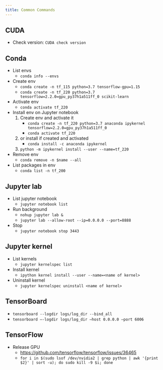 ```yaml
---
title: Common Commands
---
```


## CUDA

- Check version: `CUDA check version`

## Conda

- List envs
    - `conda info --envs`
- Create env
    - `conda create -n tf_115 python=3.7 tensorflow-gpu=1.15`
    - `conda create -n tf_220 python=3.7 tensorflow=2.2.0=gpu_py37h1a511ff_0 scikit-learn`
- Activate env
    - `conda activate tf_220`
- Install env on Jupyter notebook
    1. Create env and activate it
        - `conda create -n tf_220 python=3.7 anaconda ipykernel tensorflow=2.2.0=gpu_py37h1a511ff_0`
        - `conda activate tf_220`
    1. or install if created and activated
        - `conda install -c anaconda ipykernel`
    1. `python -m ipykernel install --user --name=tf_220`
- Remove env
    - `conda remove -n $name --all`
- List packages in env
    - `conda list -n tf_200`

## Jupyter lab
- List jupyter notebook
    - `jupyter notebook list`
- Run background
    - `nohup jupyter lab &`
    - `jupyter lab --allow-root --ip=0.0.0.0 --port=8888`
- Stop
    - `jupyter notebook stop 3443`

## Jupyter kernel
- List kernels
    - `jupyter kernelspec list`
- Install kernel
    - `ipython kernel install --user --name=<name of kernel>`
- Uninstall kernel
    - `jupyter kernelspec uninstall <name of kernel>`

## TensorBoard

* `tensorboard --logdir logs/log_dir --bind_all`
* `tensorboard —-logdir logs/log_dir —host 0.0.0.0 —port 6006`

## TensorFlow

- Release GPU
    - https://github.com/tensorflow/tensorflow/issues/36465
    - `for i in $(sudo lsof /dev/nvidia2 | grep python | awk '{print $2}' | sort -u); do sudo kill -9 $i; done`